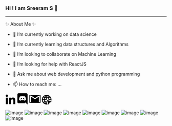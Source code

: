 ### Hi ! I am Sreeram S 👋
----------------------------------------------------------------------------


 ✨ About Me ✨ 

- 🔭 I’m currently working on data science
- 🌱 I’m currently learning data structures and Algorithms
- 👯 I’m looking to collaborate on Machine Learning
- 🤔 I’m looking for help with ReactJS
- 💬 Ask me about web development and python programming


- 📫 How to reach me: ...

<html>
 <body>
<a href="https://www.linkedin.com/in/sreeram-s-5454961aa/"><img src="2111532.png" width="30" height="30" style="margin: 1px 1px 1px 1px;"></a>    <a href="https://discord.com/invite/N8dNhF8DgP"><img src="2111363.png" width="35" height="35"></a>      <a href="mailto:sreeram.ss2001@gmail.com"><img src="104102.png" width="35" height="35"></a>         <a href="https://portfolio-c40cd.web.app/"><img src="2807258.png" width="30" height="30"></a>


 </body>

</html

 
-----------------------------------------------------------------------------------------

![image](https://user-images.githubusercontent.com/40134790/123653666-fd131d80-d84a-11eb-9c3b-3f883b56d33b.png)
![image](https://user-images.githubusercontent.com/40134790/123653781-174cfb80-d84b-11eb-9633-d56799fe0127.png)
![image](https://user-images.githubusercontent.com/40134790/123653846-23d15400-d84b-11eb-9588-4684ef8a44ca.png)
![image](https://user-images.githubusercontent.com/40134790/123654192-74e14800-d84b-11eb-87cd-9c1760ac9f22.png)
![image](https://user-images.githubusercontent.com/40134790/123654277-8aef0880-d84b-11eb-9cb7-295e2046e16a.png)
![image](https://user-images.githubusercontent.com/40134790/123654440-b3770280-d84b-11eb-9d7b-10ab694810dd.png)
![image](https://user-images.githubusercontent.com/40134790/123654531-ce497700-d84b-11eb-9a07-b137040857b7.png)
![image](https://user-images.githubusercontent.com/40134790/123655270-76f7d680-d84c-11eb-964d-606f4226177c.png)
![image](https://user-images.githubusercontent.com/40134790/123655115-529bfa00-d84c-11eb-9152-f6173d7af455.png)







